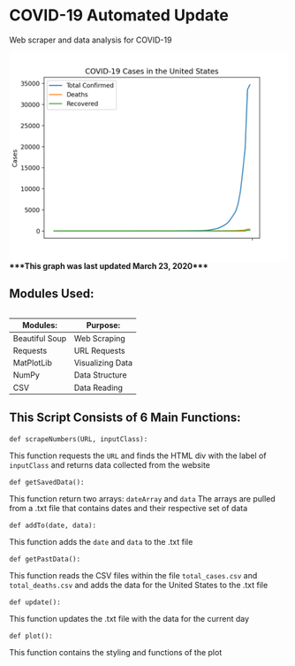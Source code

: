 # COVID-19 Automated Update
Web scraper and data analysis for COVID-19 
<html>
   <body>
      <img src = "Graph.png" width=700 align="center"/>
      <table style="width:100%">
      <b>***This graph was last updated March 23, 2020***</b>
   </body>
</html>
   
## Modules Used:

|Modules: | Purpose: |
|---------|----------|
| Beautiful Soup | Web Scraping | 
| Requests | URL Requests |
| MatPlotLib | Visualizing Data |
| NumPy | Data Structure |
| CSV | Data Reading |

## This Script Consists of 6 Main Functions:
```Python3
def scrapeNumbers(URL, inputClass):
```
This function requests the `URL` and finds the HTML div with the label of `inputClass` and returns data collected from the website
```Python3
def getSavedData():
 ```
 This function return two arrays: `dateArray` and `data`
 The arrays are pulled from a .txt file that contains dates and their respective set of data
```Python3
def addTo(date, data):
 ```
 This function adds the `date` and `data` to the .txt file
 ```Python3
 def getPastData():
 ```
 This function reads the CSV files within the file `total_cases.csv` and `total_deaths.csv` and adds the data for the United States to the .txt file
 ```Python3
 def update():
 ```
 This function updates the .txt file with the data for the current day
 ```Python3
 def plot():
 ```
 This function contains the styling and functions of the plot 
